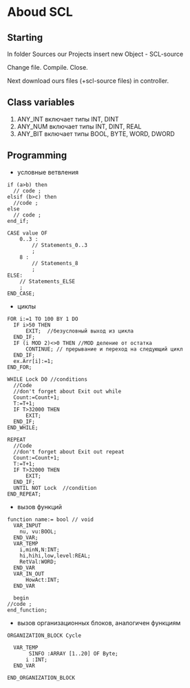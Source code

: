 # Aboud SCL

## Starting

In folder Sources our Projects insert new Object - SCL-source

Change file. Compile. Close.

Next download ours files (+scl-source files) in controller.

## Class variables

1. ANY_INT включает типы INT, DINT
2. ANY_NUM включает типы INT, DINT, REAL
3. ANY_BIT включает типы BOOL, BYTE, WORD, DWORD

## Programming

- условные ветвления

```scl условные ветвления
if (a>b) then
  // code ;
elsif (b>c) then
  //code ;
else
  // code ;
end_if;

CASE value OF
    0..3 :
        // Statements_0..3
        ;
    8 :
        // Statements_8
        ;
ELSE:
    // Statements_ELSE
    ;
END_CASE;
```

- циклы

```scl циклы
FOR i:=1 TO 100 BY 1 DO
  IF i>50 THEN
      EXIT;  //безусловный выход из цикла
  END_IF;
  IF (i MOD 2)<>0 THEN //MOD деление от остатка
      CONTINUE; // прерывание и переход на следующий цикл
  END_IF;
  ex.Arr[i]:=1;
END_FOR;

WHILE Lock DO //conditions
  //Code
  //don't forget about Exit out while
  Count:=Count+1;
  T:=T+1;
  IF T>32000 THEN
      EXIT;
  END_IF;
END_WHILE;

REPEAT
  //Code
  //don't forget about Exit out repeat
  Count:=Count+1;
  T:=T+1;
  IF T>32000 THEN
      EXIT;
  END_IF;
  UNTIL NOT Lock  //condition
END_REPEAT;
```

- вызов функций

```scl Создание функции
function name:= bool // void
  VAR_INPUT
    nu, vu:BOOL;
  END_VAR;
  VAR_TEMP
    i,minN,N:INT;
    hi,hihi,low,level:REAL;
    RetVal:WORD;
  END_VAR
  VAR_IN_OUT
      HowAct:INT;
  END_VAR

  begin
//code ;
end_function;
```

- вызов организационных блоков, аналогичен функциям

```scl
ORGANIZATION_BLOCK Cycle

  VAR_TEMP
       SINFO :ARRAY [1..20] OF Byte;
      i :INT;
  END_VAR

END_ORGANIZATION_BLOCK
```
